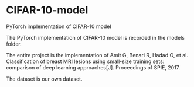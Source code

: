 # CIFAR-10-model
PyTorch implementation of CIFAR-10 model

The PyTorch implementation of CIFAR-10 model is recorded in the models folder.

The entire project is the implementation of Amit G, Benari R, Hadad O, et al. Classification of breast MRI lesions using small-size training sets: comparison of deep learning approaches[J]. Proceedings of SPIE, 2017.

The dataset is our own dataset.
